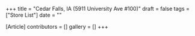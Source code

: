 +++
title = "Cedar Falls, IA (5911 University Ave #100)"
draft = false
tags = ["Store List"]
date = ""

[Article]
contributors = []
gallery = []
+++